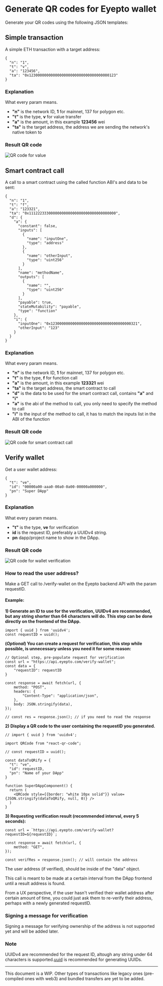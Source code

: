 # Generate QR codes for Eyepto wallet

Generate your QR codes using the following JSON templates:

## Simple transaction

A simple ETH transaction with a target address:

```
{
  "n": "1",
  "t": "v",
  "a": "123456",
  "ta": "0x1230000000000000000000000000000000000123"
}
```

### Explanation

What every param means.

* **"n"** is the network ID, **1** for mainnet, 137 for polygon etc.
* **"t"** is the type, **v** for value transfer
* **"a"** is the amount, in this example **123456** wei
* **"ta"** is the target address, the address we are sending the network's native token to

### Result QR code

![QR code for value](./assets/qrcode-value-transfer.png)

## Smart contract call

A call to a smart contract using the called function ABI's and data to be sent:

```
{
  "n": "1",
  "t": "f",
  "a": "123321",
  "ta": "0x1112223330000000000000000000000000000000",
  "d": {
    "a": {
      "constant": false,
      "inputs": [
        {
          "name": "inputOne",
          "type": "address"
        },
        {
          "name": "otherInput",
          "type": "uint256"
        }
      ],
      "name": "methodName",
      "outputs": [
        {
          "name": "",
          "type": "uint256"
        }
      ],
      "payable": true,
      "stateMutability": "payable",
      "type": "function"
    },
    "i": {
      "inputOne": "0x1230000000000000000000000000000000000321",
      "otherInput": "123"
    }
  }
}
```

### Explanation

What every param means.

* **"n"** is the network ID, **1** for mainnet, 137 for polygon etc.
* **"t"** is the type, **f** for function call
* **"a"** is the amount, in this example **123321** wei
* **"ta"** is the target address, the smart contract to call
* **"d"** is the data to be used for the smart contract call, contains **"a"** and **"i"**
* **"a"** is the abi of the method to call, you only need to specify the method to call
* **"i"** is the input of the method to call, it has to match the inputs list in the ABI of the function

### Result QR code

![QR code for smart contract call](./assets/qrcode-function-call.png)

## Verify wallet

Get a user wallet address:

```
{
  "t": "ve",
  "id": "00000a00-aaa0-00a0-0a00-00000a000000",
  "pn": "Super DApp"
}
```

### Explanation

What every param means.
* **"t"** is the type, **ve** for verification
* **id** is the request ID, preferably a UUIDv4 string.
* **pn** dapp/project name to show in the DApp.

### Result QR code

![QR code for wallet verification](./assets/qr-code-basic-verification.png)

### How to read the user address?
Make a GET call to /verify-wallet on the Eyepto backend API with the param requestID.

#### Example:

**1) Generate an ID to use for the verification, UUIDv4 are recommended, but any string shorter than 64 characters will do. This step can be done directly on the frontend of the DApp.**

```
import { uuid } from 'uuidv4';
const requestID = uuid();
```

**(*Optional*) You can create a request for verification, this step while possible, is unnecessary unless you need it for some reason:**

```
// Optional step, pre-populate request for verification
const url = "https://api.eyepto.com/verify-wallet";
const data = {
	"requestID": requestID
}

const response = await fetch(url, {
    method: "POST",
    headers: {
        "Content-Type": "application/json",
    },
    body: JSON.stringify(data),
});

// const res = response.json(); // if you need to read the response
```

**2) Display a QR code to the user containing the requestID you generated.**

```
// import { uuid } from 'uuidv4';

import QRCode from "react-qr-code";

// const requestID = uuid();

const dataToQRify = {
  "t": "ve",
  "id": requestID,
  "pn": "Name of your DApp"
}

function SuperDAppComponent() {
  return (
    <QRCode style={{border: "white 10px solid"}} value={JSON.stringify(dataToQRify, null, 0)} />
  )
}
```

**3) Requesting verification result (recommended interval, every 5 seconds):**

```
const url = `https://api.eyepto.com/verify-wallet?requestID=${requestID}`;

const response = await fetch(url, {
    method: "GET",
});

const verifRes = response.json(); // will contain the address
```

The user address (if verified), should be inside of the "data" object. 

This call is meant to be made at a certain interval from the DApp frontend until a result address is found.

From a UX perspective, if the user hasn't verified their wallet address after certain amount of time, you could just ask them to re-verify their address, perhaps with a newly generated requestID.

### Signing a message for verification

Signing a message for verifying ownership of the address is not supported yet and will be added later.

### Note

UUIDv4 are recommended for the request ID, altough any string under 64 characters is supported.[uuid](https://www.npmjs.com/package/uuid) is recommended for generating UUIDs.

---

This document is a WIP. Other types of transactions like legacy ones (pre-compiled ones with web3) and bundled transfers are yet to be added.
